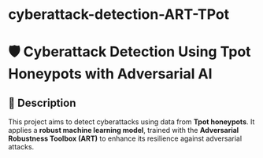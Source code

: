 # cyberattack-detection-ART-TPot
# 🛡️ Cyberattack Detection Using Tpot Honeypots with Adversarial AI

## 📌 Description
This project aims to detect cyberattacks using data from **Tpot honeypots**. It applies a **robust machine learning model**, trained with the **Adversarial Robustness Toolbox (ART)** to enhance its resilience against adversarial attacks.
